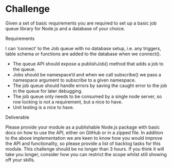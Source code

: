 # Challenge
Given a set of basic requirements you are required to set up a basic job queue library for Node.js and a database of your choice.

Requirements

I can ‘connect’ to the Job queue with no database setup, i.e. any triggers, table
schema or functions are added to the database when we connect().
- The queue API should expose a publishJob() method that adds a job to the
queue.
- Jobs should be namespace’d and when we call subscribe() we pass a namespace
argument to subscribe to a given namespace.
- The job queue should handle errors by saving the caught error to the job in the
queue for later debugging.
- The job queue only needs to be consumed by a single node server, so row locking
is not a requirement, but a nice to have.
- Unit testing is a nice to have.

Deliverable

Please provide your module as a publishable Node.js package with basic docs on how
to use the API, either on GitHub or in a zipped file.
In addition to the above implementation we are keen to know how you would improve
the API and functionality, so please provide a list of backlog tasks for this module.
This challenge should be no longer than 3 hours. If you think it will take you longer,
consider how you can restrict the scope whilst still showing off your skills.
